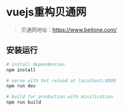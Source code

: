 # vuejs重构贝通网

> 贝通网地址：https://www.beitone.com/

## 安装运行

``` bash
# install dependencies
npm install

# serve with hot reload at localhost:8080
npm run dev

# build for production with minification
npm run build

```
